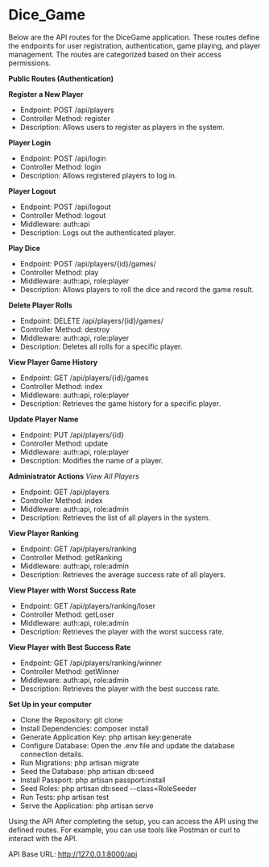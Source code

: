 # Dice_Game
Below are the API routes for the DiceGame application. These routes define the endpoints for user registration, authentication, game playing, and player management. The routes are categorized based on their access permissions.

**Public Routes (Authentication)**

**Register a New Player**
- Endpoint: POST /api/players
- Controller Method: register
- Description: Allows users to register as players in the system.

**Player Login**
- Endpoint: POST /api/login
- Controller Method: login
- Description: Allows registered players to log in.

**Player Logout**
- Endpoint: POST /api/logout
- Controller Method: logout
- Middleware: auth:api
- Description: Logs out the authenticated player.

**Play Dice**
- Endpoint: POST /api/players/{id}/games/
- Controller Method: play
- Middleware: auth:api, role:player
- Description: Allows players to roll the dice and record the game result.

**Delete Player Rolls**
- Endpoint: DELETE /api/players/{id}/games/
- Controller Method: destroy
- Middleware: auth:api, role:player
- Description: Deletes all rolls for a specific player.

**View Player Game History**
- Endpoint: GET /api/players/{id}/games
- Controller Method: index
- Middleware: auth:api, role:player
- Description: Retrieves the game history for a specific player.

**Update Player Name**
- Endpoint: PUT /api/players/{id}
- Controller Method: update
- Middleware: auth:api, role:player
- Description: Modifies the name of a player.

**Administrator Actions**
*View All Players*
- Endpoint: GET /api/players
- Controller Method: index
- Middleware: auth:api, role:admin
- Description: Retrieves the list of all players in the system.

**View Player Ranking**
- Endpoint: GET /api/players/ranking
- Controller Method: getRanking
- Middleware: auth:api, role:admin
- Description: Retrieves the average success rate of all players.

**View Player with Worst Success Rate**
- Endpoint: GET /api/players/ranking/loser
- Controller Method: getLoser
- Middleware: auth:api, role:admin
- Description: Retrieves the player with the worst success rate.

**View Player with Best Success Rate**
- Endpoint: GET /api/players/ranking/winner
- Controller Method: getWinner
- Middleware: auth:api, role:admin
- Description: Retrieves the player with the best success rate.

**Set Up in your computer**
- Clone the Repository:
git clone <repository-url>
- Install Dependencies:
composer install
- Generate Application Key:
php artisan key:generate
- Configure Database: Open the .env file and update the database connection details.
- Run Migrations:
php artisan migrate
- Seed the Database:
php artisan db:seed
- Install Passport:
php artisan passport:install
- Seed Roles:
php artisan db:seed --class=RoleSeeder
- Run Tests:
php artisan test
- Serve the Application:
php artisan serve

Using the API
After completing the setup, you can access the API using the defined routes. For example, you can use tools like Postman or curl to interact with the API.

API Base URL: http://127.0.0.1:8000/api

